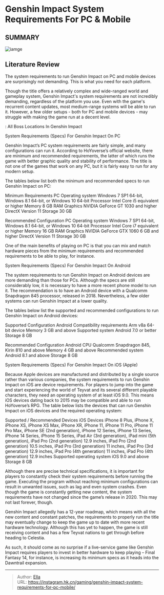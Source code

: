 # Genshin Impact System Requirements For PC &amp; Mobile


## SUMMARY 

![iamge](https://static1.srcdn.com/wordpress/wp-content/uploads/2023/01/genshin-impact-system-requirements.jpg)

## Literature Review

The system requirements to run Genshin Impact on PC and mobile devices are surprisingly not demanding. This is what you need for each platform.





Though the title offers a relatively complex and wide-ranged world and gameplay system, Genshin Impact&#39;s system requirements are not incredibly demanding, regardless of the platform you use. Even with the game&#39;s recurrent content updates, most medium-range systems will be able to run it. However, a few older setups - both for PC and mobile devices - may struggle with making the game run at a decent level.




 : All Boss Locations In Genshin Impact


 System Requirements (Specs) For Genshin Impact On PC 
          

Genshin Impact’s PC system requirements are fairly simple, and many configurations can run it. According to HoYoverse’s official website, there are minimum and recommended requirements, the latter of which runs the game with better graphic quality and stability of performance. The title is not one of the games that work on any PC, but it is fairly easy to run for any modern setup.

The tables below list both the minimum and recommended specs to run Genshin Impact on PC:

  Minimum Requirements   PC    Operating system   Windows 7 SP1 64-bit, Windows 8.1 64-bit, or Windows 10 64-bit    Processor   Intel Core i5 equivalent or higher    Memory   8 GB RAM    Graphics   NVIDIA GeForce GT 1030 and higher    DirectX   Version 11    Storage   30 GB   






  Recommended Configuration   PC    Operating system   Windows 7 SP1 64-bit, Windows 8.1 64-bit, or Windows 10 64-bit    Processor   Intel Core i7 equivalent or higher    Memory   16 GB RAM    Graphics   NVIDIA GeForce GTX 1060 6 GB and higher    DirectX   Version 11    Storage   30 GB   





One of the main benefits of playing on PC is that you can mix and match hardware pieces from the minimum requirements and recommended requirements to be able to play, for instance.






 System Requirements (Specs) For Genshin Impact On Android 
          




The system requirements to run Genshin Impact on Android devices are more demanding than those for PCs. Although the specs are still considerably low, it is necessary to have a more recent phone model to run it. The recommendation is to have an Android device with a Qualcomm Snapdragon 845 processor, released in 2018. Nevertheless, a few older systems can run Genshin Impact at a lower quality.

The tables below list the supported and recommended configurations to run Genshin Impact on Android devices:

  Supported Configuration   Android    Compatibility requirements   Arm v8a 64-bit device    Memory   3 GB and above    Supported system   Android 7.0 or better    Storage   8 GB   



  Recommended Configuration   Android    CPU   Qualcomm Snapdragon 845, Kirin 810 and above    Memory   4 GB and above    Recommended system   Android 8.1 and above    Storage   8 GB   








 System Requirements (Specs) For Genshin Impact On iOS (Apple) 
          

Because Apple devices are manufactured and distributed by a single source rather than various companies, the system requirements to run Genshin Impact on iOS are device requirements. For players to jump into the game and start experiencing the world of Teyvat and its several different playable characters, they need an operating system of at least iOS 9.0. This means iOS devices dating back to 2015 may be compatible and able to run HoYoverse’s RPG. The table below lists the devices that can run Genshin Impact on iOS devices and the required operating system:

  Supported / Recommended Devices   iOS    Devices   iPhone 8 Plus, iPhone X, iPhone XS, iPhone XS Max, iPhone XR, iPhone 11, iPhone 11 Pro, iPhone 11 Pro Max, iPhone SE (2nd generation), iPhone 12 Series, iPhone 13 Series, iPhone 14 Series, iPhone 15 Series, iPad Air (3rd generation), iPad mini (5th generation), iPad Pro (2nd generation) 12.9 inches, iPad Pro (2nd generation) 10.5 inches, iPad Pro (3rd generation) 11 inches, iPad Pro (3rd generation) 12.9 inches, iPad Pro (4th generation) 11 inches, iPad Pro (4th generation) 12.9 inches    Supported operating system   iOS 9.0 and above    Storage   8 GB   






Although there are precise technical specifications, it is important for players to constantly check their system requirements before running the game. Executing the program without reaching minimum configurations can result in unwanted issues, such as lag and even system crashes. Even though the game is constantly getting new content, the system requirements have not changed since the game’s release in 2020. This may not last forever, though. 

Genshin Impact allegedly has a 12-year roadmap, which means with all the new content and constant patches, the requirements to properly run the title may eventually change to keep the game up to date with more recent hardware technology. Although this has yet to happen, the game is still receiving content and has a few Teyvat nations to get through before heading to Celestia.

As such, it should come as no surprise if a live-service game like Genshin Impact requires players to invest in better hardware to keep playing – Final Fantasy 14, for instance, is increasing its minimum specs as it heads into the Dawntrail expansion.






---

> Author: [Ella](https://instagram.hk.cn/)  
> URL: https://instagram.hk.cn/gaming/genshin-impact-system-requirements-for-pc-mobile/  

